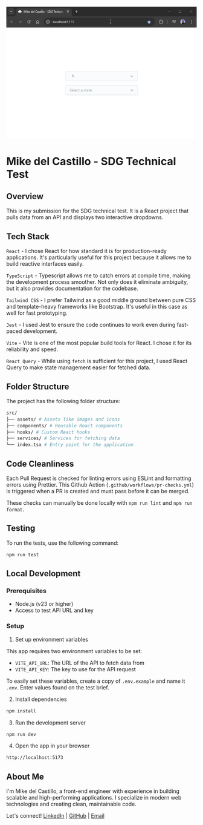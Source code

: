 ![Demo](./docs/assets/demo.gif)

# Mike del Castillo - SDG Technical Test

## Overview

This is my submission for the SDG technical test. It is a React project that pulls data from an API and displays two interactive dropdowns.

## Tech Stack

`React` - I chose React for how standard it is for production-ready applications. It's particularly useful for this project because it allows me to build reactive interfaces easily.

`TypeScript` - Typescript allows me to catch errors at compile time, making the development process smoother. Not only does it eliminate ambiguity, but it also provides documentation for the codebase.

`Tailwind CSS` - I prefer Tailwind as a good middle ground between pure CSS and template-heavy frameworks like Bootstrap. It's useful in this case as well for fast prototyping.

`Jest` - I used Jest to ensure the code continues to work even during fast-paced development.

`Vite` - Vite is one of the most popular build tools for React. I chose it for its reliability and speed.

`React Query` - While using `fetch` is sufficient for this project, I used React Query to make state management easier for fetched data.

## Folder Structure

The project has the following folder structure:

```bash
src/
├── assets/ # Assets like images and icons
├── components/ # Reusable React components
├── hooks/ # Custom React hooks
├── services/ # Services for fetching data
└── index.tsx # Entry point for the application
```

## Code Cleanliness

Each Pull Request is checked for linting errors using ESLint and formatting errors using Prettier. This Github Action (`.github/workflows/pr-checks.yml`) is triggered when a PR is created and must pass before it can be merged.

These checks can manually be done locally with `npm run lint` and `npm run format`.

## Testing

To run the tests, use the following command:

```bash
npm run test
```

## Local Development

### Prerequisites

- Node.js (v23 or higher)
- Access to test API URL and key

### Setup

1. Set up environment variables

This app requires two environment variables to be set:

- `VITE_API_URL`: The URL of the API to fetch data from
- `VITE_API_KEY`: The key to use for the API request

To easily set these variables, create a copy of `.env.example` and name it `.env`. Enter values found on the test brief.

2. Install dependencies

```bash
npm install
```

3. Run the development server

```bash
npm run dev
```

4. Open the app in your browser

```bash
http://localhost:5173
```

## About Me

I'm Mike del Castillo, a front-end engineer with experience in building scalable and high-performing applications. I specialize in modern web technologies and creating clean, maintainable code.

Let's connect! [LinkedIn](https://www.linkedin.com/in/mikedelcasitllo/) | [GitHub](https://github.com/mikedelcastillo) | [Email](mailto:johnmichaeldc@gmail.com)
